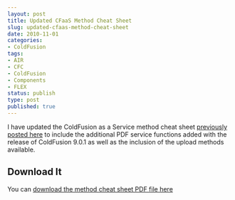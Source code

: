 ```yaml
---
layout: post
title: Updated CFaaS Method Cheat Sheet
slug: updated-cfaas-method-cheat-sheet
date: 2010-11-01
categories:
- ColdFusion
tags:
- AIR
- CFC
- ColdFusion
- Components
- FLEX
status: publish
type: post
published: true
---
```

<p>I have updated the ColdFusion as a Service method cheat sheet <a title="View the original 'ColdFusion as a Service – method cheat sheet' post" href="http://www.mattgifford.co.uk/cfaas-method-cheat-sheet/" target="_self">previously posted here</a> to include the additional PDF service functions added with the release of ColdFusion 9.0.1 as well as the inclusion of the upload methods available.</p>
<h2>Download It</h2>
<p>You can <a title="Download the CFaaS Service Method PDF " href="http://www.monkehworks.com/downloads/CFaaS_ServiceMethods.pdf" target="_blank">download the method cheat sheet PDF file here</a></p>

